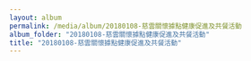 ```yaml
---
layout: album
permalink: /media/album/20180108-慈雲關懷據點健康促進及共餐活動
album_folder: "20180108-慈雲關懷據點健康促進及共餐活動"
title: "20180108-慈雲關懷據點健康促進及共餐活動"
---
```

